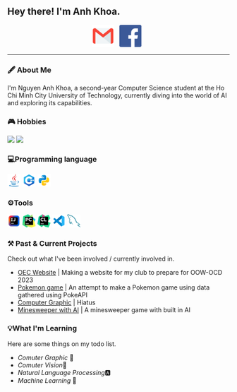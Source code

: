 ## Hey there! I'm Anh Khoa.

<p align='center'>
<a href="mailto:khoana2003@gmail.com"><img height="50" src="Image/Contact/email_icon.png"></a>&nbsp;&nbsp;
<a href="https://www.facebook.com/bim.nguyen.1654"><img height="50" src="Image/Contact/facebook_icon.png"></a>&nbsp;&nbsp;
</p>

---

### 🖋️ About Me

<p>
 I'm Nguyen Anh Khoa, a second-year Computer Science student at the Ho Chi Minh City University of Technology, currently diving into the world of AI and exploring its capabilities.
</p>

### 🎮 Hobbies 
 <code><img height="30" src="Image/Hobbies/ra2.ico"></code>
 <code><img height="30" src="Image/Hobbies/ra2md.ico"></code>


### 💻Programming language

  <code><img height="30" src="Image/Tools/Java.icon.png"></code> 
  <code><img height="30" src="Image/Tools/C++.icon.png"></code> 
  <code><img height="30" src="Image/Tools/Python.icon.png"></code> 

### ⚙️Tools
  <code><img height="30" src="Image/Tools/IntelliJ.icon.png"></code> 
  <code><img height="30" src="Image/Tools/PyCharm.icon.png"></code> 
  <code><img height="30" src="Image/Tools/Clion.icon.png"></code> 
  <code><img height="30" src="Image/Tools/VSC.icon.png"></code> 
  <code><img height="30" src="Image/Tools/mysql.icon.png"></code> 

### ⚒️ Past & Current Projects

<p>
Check out what I've been involved / currently involved in.
 
- <a href="https://github.com/nguyenpanda/OECWebsite"> OEC Website</a> | Making a website for my club to prepare for OOW-OCD 2023
- <a href="https://github.com/RestingWiki/BiKipTramTrieu/tree/main"> Pokemon game</a> | An attempt to make a Pokemon game using data gathered using PokeAPI
- <a href="https://github.com/nguyenpanda/ComputerGraphic"> Computer Graphic</a> | Hiatus
- <a href="https://github.com/RestingWiki/Minesweeper"> Minesweeper with AI</a> | A minesweeper game with built in AI
</p>

### 💡What I'm Learning

Here are some things on my todo list.

- _Comuter Graphic_ 🎨
- _Comuter Vision_👀
- _Natural Language Processing_🅰️
- _Machine Learning_ 🤖





